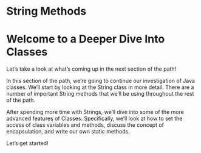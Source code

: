 # String Methods

# Welcome to a Deeper Dive Into Classes

Let’s take a look at what’s coming up in the next section of the path!

In this section of the path, we’re going to continue our investigation of Java classes. We’ll start by looking at the String class in more detail. There are a number of important String methods that we’ll be using throughout the rest of the path.

After spending more time with Strings, we’ll dive into some of the more advanced features of Classes. Specifically, we’ll look at how to set the access of class variables and methods, discuss the concept of encapsulation, and write our own static methods.

Let’s get started!
